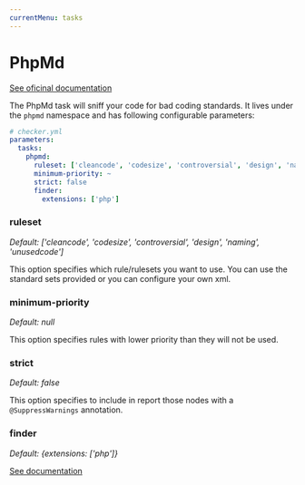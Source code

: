 ```yaml
---
currentMenu: tasks
---
```


# PhpMd

[See oficinal documentation](http://phpmd.org/)

The PhpMd task will sniff your code for bad coding standards.
It lives under the `phpmd` namespace and has following configurable parameters:

```yml
# checker.yml
parameters:
  tasks:
    phpmd:
      ruleset: ['cleancode', 'codesize', 'controversial', 'design', 'naming', 'unusedcode']
      minimum-priority: ~
      strict: false
      finder:
        extensions: ['php']
```

### ruleset

*Default: ['cleancode', 'codesize', 'controversial', 'design', 'naming', 'unusedcode']*

This option specifies which rule/rulesets you want to use.
You can use the standard sets provided or you can configure your own xml.

### minimum-priority

*Default: null*

This option specifies rules with lower priority than they will not be used.

### strict

*Default: false*

This option specifies to include in report those nodes with a `@SuppressWarnings` annotation.

### finder

*Default: {extensions: ['php']}*

[See documentation](../tasks.md#finder)
